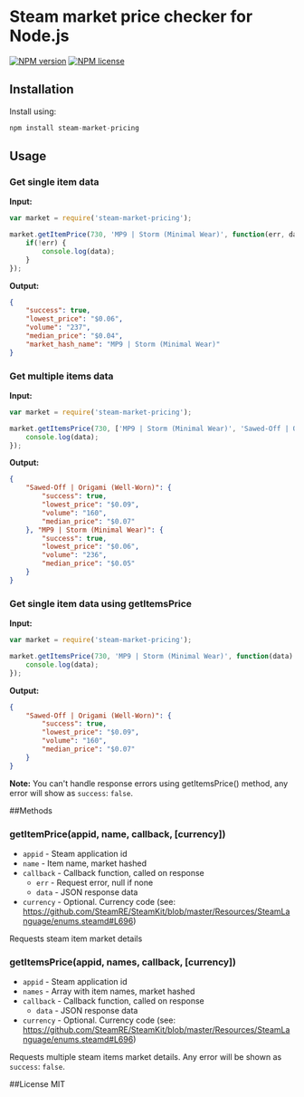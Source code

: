# Steam market price checker for Node.js
[![NPM version](https://img.shields.io/npm/v/steam-market-pricing.svg)](https://npmjs.org/package/steam-market-pricing "View this project on NPM")
[![NPM license](https://img.shields.io/npm/l/steam-market-pricing.svg)](https://npmjs.org/package/steam-market-pricing "View this project on NPM")

## Installation

Install using:
```js
npm install steam-market-pricing
```

## Usage

### Get single item data
**Input:**
```js
var market = require('steam-market-pricing');

market.getItemPrice(730, 'MP9 | Storm (Minimal Wear)', function(err, data) {
    if(!err) {
        console.log(data);
    }
});
```

**Output:**
```json
{
    "success": true,
    "lowest_price": "$0.06",
    "volume": "237",
    "median_price": "$0.04",
    "market_hash_name": "MP9 | Storm (Minimal Wear)"
}
```

### Get multiple items data
**Input:**
```js
var market = require('steam-market-pricing');

market.getItemsPrice(730, ['MP9 | Storm (Minimal Wear)', 'Sawed-Off | Origami (Well-Worn)'], function(data) {
    console.log(data);
});
```

**Output:**
```json
{
    "Sawed-Off | Origami (Well-Worn)": {
        "success": true,
        "lowest_price": "$0.09",
        "volume": "160",
        "median_price": "$0.07"
    }, "MP9 | Storm (Minimal Wear)": {
        "success": true,
        "lowest_price": "$0.06",
        "volume": "236",
        "median_price": "$0.05"
    }
}
```

### Get single item data using getItemsPrice
**Input:**
```js
var market = require('steam-market-pricing');

market.getItemsPrice(730, 'MP9 | Storm (Minimal Wear)', function(data) {
    console.log(data);
});
```

**Output:**
```json
{
    "Sawed-Off | Origami (Well-Worn)": {
        "success": true,
        "lowest_price": "$0.09",
        "volume": "160",
        "median_price": "$0.07"
    }
}
```

**Note:** You can't handle response errors using getItemsPrice() method, any error will show as `success`: `false`.

##Methods

### getItemPrice(appid, name, callback, [currency])
- `appid` - Steam application id
- `name` - Item name, market hashed
- `callback` - Callback function, called on response
    - `err` - Request error, null if none
    - `data` - JSON response data
- `currency` - Optional. Currency code (see: https://github.com/SteamRE/SteamKit/blob/master/Resources/SteamLanguage/enums.steamd#L696)

Requests steam item market details

### getItemsPrice(appid, names, callback, [currency])
- `appid` - Steam application id
- `names` - Array with item names, market hashed
- `callback` - Callback function, called on response
    - `data` - JSON response data
- `currency` - Optional. Currency code (see: https://github.com/SteamRE/SteamKit/blob/master/Resources/SteamLanguage/enums.steamd#L696)

Requests multiple steam items market details. Any error will be shown as `success`: `false`.

##License
MIT

